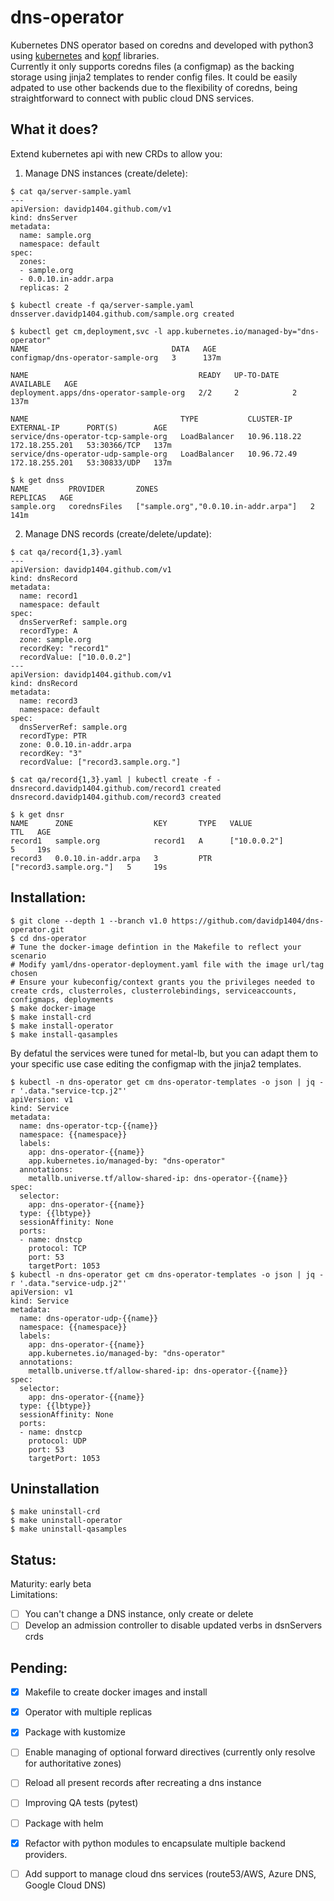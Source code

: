 # dns-operator
Kubernetes DNS operator based on coredns and developed with python3 using [kubernetes](https://github.com/kubernetes-client/python) and [kopf](https://kopf.readthedocs.io/en/stable/) libraries.     
Currently it only supports coredns files (a configmap) as the backing storage using jinja2 templates to render config files. It could be easily adpated to use other backends due to the flexibility of coredns, being straightforward to connect with public cloud DNS services. 
## What it does?
Extend kubernetes api with new CRDs to allow you:
1) Manage DNS instances (create/delete):
```
$ cat qa/server-sample.yaml 
---
apiVersion: davidp1404.github.com/v1
kind: dnsServer
metadata:
  name: sample.org
  namespace: default
spec:
  zones: 
  - sample.org
  - 0.0.10.in-addr.arpa
  replicas: 2

$ kubectl create -f qa/server-sample.yaml
dnsserver.davidp1404.github.com/sample.org created

$ kubectl get cm,deployment,svc -l app.kubernetes.io/managed-by="dns-operator"
NAME                                DATA   AGE
configmap/dns-operator-sample-org   3      137m

NAME                                      READY   UP-TO-DATE   AVAILABLE   AGE
deployment.apps/dns-operator-sample-org   2/2     2            2           137m

NAME                                  TYPE           CLUSTER-IP     EXTERNAL-IP      PORT(S)        AGE
service/dns-operator-tcp-sample-org   LoadBalancer   10.96.118.22   172.18.255.201   53:30366/TCP   137m
service/dns-operator-udp-sample-org   LoadBalancer   10.96.72.49    172.18.255.201   53:30833/UDP   137m

$ k get dnss
NAME         PROVIDER       ZONES                                  REPLICAS   AGE
sample.org   corednsFiles   ["sample.org","0.0.10.in-addr.arpa"]   2          141m

```
2) Manage DNS records (create/delete/update):

```
$ cat qa/record{1,3}.yaml 
---
apiVersion: davidp1404.github.com/v1
kind: dnsRecord
metadata:
  name: record1
  namespace: default
spec:
  dnsServerRef: sample.org
  recordType: A
  zone: sample.org
  recordKey: "record1"
  recordValue: ["10.0.0.2"]
---
apiVersion: davidp1404.github.com/v1
kind: dnsRecord
metadata:
  name: record3
  namespace: default
spec:
  dnsServerRef: sample.org
  recordType: PTR
  zone: 0.0.10.in-addr.arpa
  recordKey: "3"
  recordValue: ["record3.sample.org."]
  
$ cat qa/record{1,3}.yaml | kubectl create -f -
dnsrecord.davidp1404.github.com/record1 created
dnsrecord.davidp1404.github.com/record3 created

$ k get dnsr
NAME      ZONE                  KEY       TYPE   VALUE                     TTL   AGE
record1   sample.org            record1   A      ["10.0.0.2"]              5     19s
record3   0.0.10.in-addr.arpa   3         PTR    ["record3.sample.org."]   5     19s
```
## Installation:
```
$ git clone --depth 1 --branch v1.0 https://github.com/davidp1404/dns-operator.git
$ cd dns-operator
# Tune the docker-image defintion in the Makefile to reflect your scenario
# Modify yaml/dns-operator-deployment.yaml file with the image url/tag chosen 
# Ensure your kubeconfig/context grants you the privileges needed to create crds, clusterroles, clusterrolebindings, serviceaccounts, configmaps, deployments
$ make docker-image
$ make install-crd
$ make install-operator
$ make install-qasamples
```
By defatul the services were tuned for metal-lb, but you can adapt them to your specific use case editing the configmap with the jinja2 templates. 
```
$ kubectl -n dns-operator get cm dns-operator-templates -o json | jq -r '.data."service-tcp.j2"'
apiVersion: v1
kind: Service
metadata:
  name: dns-operator-tcp-{{name}}
  namespace: {{namespace}}
  labels:
    app: dns-operator-{{name}}
    app.kubernetes.io/managed-by: "dns-operator"
  annotations:
    metallb.universe.tf/allow-shared-ip: dns-operator-{{name}}
spec:
  selector:
    app: dns-operator-{{name}}
  type: {{lbtype}}
  sessionAffinity: None
  ports:
  - name: dnstcp
    protocol: TCP
    port: 53
    targetPort: 1053
$ kubectl -n dns-operator get cm dns-operator-templates -o json | jq -r '.data."service-udp.j2"'
apiVersion: v1
kind: Service
metadata:
  name: dns-operator-udp-{{name}}
  namespace: {{namespace}}
  labels:
    app: dns-operator-{{name}}
    app.kubernetes.io/managed-by: "dns-operator"
  annotations:
    metallb.universe.tf/allow-shared-ip: dns-operator-{{name}}
spec:
  selector:
    app: dns-operator-{{name}}
  type: {{lbtype}}
  sessionAffinity: None
  ports:
  - name: dnstcp
    protocol: UDP
    port: 53
    targetPort: 1053
```
## Uninstallation
```
$ make uninstall-crd
$ make uninstall-operator
$ make uninstall-qasamples
```

## Status:
Maturity: early beta   
Limitations:
- [ ] You can't change a DNS instance, only create or delete
- [ ] Develop an admission controller to disable updated verbs in dsnServers crds

## Pending:
- [x] Makefile to create docker images and install
- [x] Operator with multiple replicas 
- [x] Package with kustomize
- [ ] Enable managing of optional forward directives (currently only resolve for authoritative zones)
- [ ] Reload all present records after recreating a dns instance
- [ ] Improving QA tests (pytest)
- [ ] Package with helm
- [x] Refactor with python modules to encapsulate multiple backend providers.
- [ ] Add support to manage cloud dns services (route53/AWS, Azure DNS, Google Cloud DNS)


